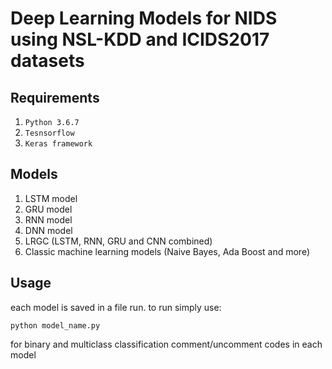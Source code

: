 # Deep Learning Models for NIDS using NSL-KDD and ICIDS2017 datasets 

## Requirements
1. `Python 3.6.7`
2. `Tesnsorflow`
3. `Keras framework`

## Models
1. LSTM model
2. GRU model
3. RNN model
4. DNN model
5. LRGC (LSTM, RNN, GRU and CNN combined)
6. Classic machine learning models (Naive Bayes, Ada Boost and more)

## Usage
each model is saved in a file run. to run simply use:

`python model_name.py`

for binary and multiclass classification comment/uncomment codes in each model
